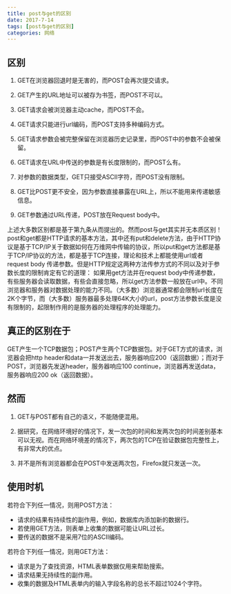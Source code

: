 ```yaml
---
title: post与get的区别
date: 2017-7-14
tags: [post与get的区别]
categories: 网络
---
```

## 区别
1.  GET在浏览器回退时是无害的，而POST会再次提交请求。

2.  GET产生的URL地址可以被存为书签，而POST不可以。

3.  GET请求会被浏览器主动cache，而POST不会。

4.  GET请求只能进行url编码，而POST支持多种编码方式。

5.  GET请求参数会被完整保留在浏览器历史记录里，而POST中的参数不会被保留。

6.  GET请求在URL中传送的参数是有长度限制的，而POST么有。

7.  对参数的数据类型，GET只接受ASCII字符，而POST没有限制。

8.  GET比POST更不安全，因为参数直接暴露在URL上，所以不能用来传递敏感信息。

9. GET参数通过URL传递，POST放在Request body中。 

上述大多数区别都是基于第九条从而提出的。然而post与get其实并无本质区别！
post和get都是HTTP请求的基本方法，其中还有put和delete方法，由于HTTP协议是基于TCP/IP关于数据如何在万维网中传输的协议，所以put和get方法都是基于TCP/IP协议的方法，都是基于TCP连接，理论和技术上都能使用url或者request body 传递参数。但是HTTP规定这两种方法传参方式的不同以及对于参数长度的限制肯定有它的道理：
如果用get方法并在request body中传递参数，有些服务器会读取数据，有些会直接忽略，所以get方法参数一般放在url中。不同浏览器和服务器对数据处理的能力不同。（大多数）浏览器通常都会限制url长度在2K个字节，而（大多数）服务器最多处理64K大小的url，post方法参数长度是没有限制的，起限制作用的是服务器的处理程序的处理能力。

## 真正的区别在于
    
GET产生一个TCP数据包；POST产生两个TCP数据包。对于GET方式的请求，浏览器会把http header和data一并发送出去，服务器响应200（返回数据）；而对于POST，浏览器先发送header，服务器响应100 continue，浏览器再发送data，服务器响应200 ok（返回数据）。

## 然而
1. GET与POST都有自己的语义，不能随便混用。

2. 据研究，在网络环境好的情况下，发一次包的时间和发两次包的时间差别基本可以无视。而在网络环境差的情况下，两次包的TCP在验证数据包完整性上，有非常大的优点。

3. 并不是所有浏览器都会在POST中发送两次包，Firefox就只发送一次。

## 使用时机
若符合下列任一情况，则用POST方法：

* 请求的结果有持续性的副作用，例如，数据库内添加新的数据行。
* 若使用GET方法，则表单上收集的数据可能让URL过长。
* 要传送的数据不是采用7位的ASCII编码。

若符合下列任一情况，则用GET方法：

* 请求是为了查找资源，HTML表单数据仅用来帮助搜索。
* 请求结果无持续性的副作用。
* 收集的数据及HTML表单内的输入字段名称的总长不超过1024个字符。
